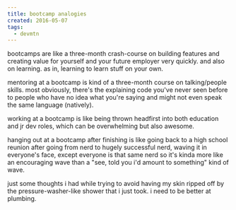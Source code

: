 ```yaml
---
title: bootcamp analogies
created: 2016-05-07
tags:
  - devmtn
---
```


bootcamps are like a three-month crash-course on building features and creating value
for yourself and your future employer very quickly. and also on learning. as in,
learning to learn stuff on your own.

mentoring at a bootcamp is kind of a three-month course on talking/people skills.
most obviously, there's the explaining code you've never seen before to people who have
no idea what you're saying and might not even speak the same language (natively).

working at a bootcamp is like being thrown headfirst into both education and jr dev
roles, which can be overwhelming but also awesome.

hanging out at a bootcamp after finishing is like going back to a high school reunion
after going from nerd to hugely successful nerd, waving it in everyone's face, except
everyone is that same nerd so it's kinda more like an encouraging wave than a "see,
told you i'd amount to something" kind of wave.

just some thoughts i had while trying to avoid having my skin ripped off by the
pressure-washer-like shower that i just took. i need to be better at plumbing.

